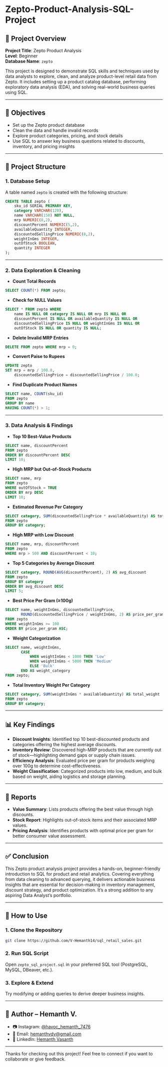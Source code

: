 # Zepto-Product-Analysis-SQL-Project


## 📌 Project Overview
**Project Title**: Zepto Product Analysis  
**Level**: Beginner  
**Database Name**: `zepto`

This project is designed to demonstrate SQL skills and techniques used by data analysts to explore, clean, and analyze product-level retail data from Zepto. It includes setting up a product catalog database, performing exploratory data analysis (EDA), and solving real-world business queries using SQL.

---

## 🎯 Objectives

- Set up the Zepto product database
- Clean the data and handle invalid records
- Explore product categories, pricing, and stock details
- Use SQL to answer key business questions related to discounts, inventory, and pricing insights

---

## 🧱 Project Structure

### 1. Database Setup
A table named `zepto` is created with the following structure:

```sql
CREATE TABLE zepto (
    sku_id SERIAL PRIMARY KEY,
    category VARCHAR(120),
    name VARCHAR(150) NOT NULL,
    mrp NUMERIC(8,2),
    discountPercent NUMERIC(5,2),
    availableQuantity INTEGER,
    discountedSellingPrice NUMERIC(8,2),
    weightInGms INTEGER,
    outOfStock BOOLEAN,    
    quantity INTEGER
);
```

---

### 2. Data Exploration & Cleaning

- **Count Total Records**
```sql
SELECT COUNT(*) FROM zepto;
```

- **Check for NULL Values**
```sql
SELECT * FROM zepto WHERE
    name IS NULL OR category IS NULL OR mrp IS NULL OR
    discountPercent IS NULL OR availableQuantity IS NULL OR
    discountedSellingPrice IS NULL OR weightInGms IS NULL OR
    outOfStock IS NULL OR quantity IS NULL;
```

- **Delete Invalid MRP Entries**
```sql
DELETE FROM zepto WHERE mrp = 0;
```

- **Convert Paise to Rupees**
```sql
UPDATE zepto
SET mrp = mrp / 100.0,
    discountedSellingPrice = discountedSellingPrice / 100.0;
```

- **Find Duplicate Product Names**
```sql
SELECT name, COUNT(sku_id)
FROM zepto
GROUP BY name
HAVING COUNT(*) > 1;
```

---

### 3. Data Analysis & Findings

- **Top 10 Best-Value Products**
```sql
SELECT name, discountPercent
FROM zepto
ORDER BY discountPercent DESC
LIMIT 10;
```

- **High MRP but Out-of-Stock Products**
```sql
SELECT name, mrp
FROM zepto
WHERE outOfStock = TRUE
ORDER BY mrp DESC
LIMIT 10;
```

- **Estimated Revenue Per Category**
```sql
SELECT category, SUM(discountedSellingPrice * availableQuantity) AS totalRevenue
FROM zepto
GROUP BY category;
```

- **High MRP with Low Discount**
```sql
SELECT name, mrp, discountPercent
FROM zepto
WHERE mrp > 500 AND discountPercent < 10;
```

- **Top 5 Categories by Average Discount**
```sql
SELECT category, ROUND(AVG(discountPercent), 2) AS avg_discount
FROM zepto
GROUP BY category
ORDER BY avg_discount DESC
LIMIT 5;
```

- **Best Price Per Gram (≥100g)**
```sql
SELECT name, weightInGms, discountedSellingPrice,
       ROUND(discountedSellingPrice / weightInGms, 2) AS price_per_gram
FROM zepto
WHERE weightInGms >= 100
ORDER BY price_per_gram ASC;
```

- **Weight Categorization**
```sql
SELECT name, weightInGms,
       CASE 
           WHEN weightInGms < 1000 THEN 'Low'
           WHEN weightInGms < 5000 THEN 'Medium'
           ELSE 'Bulk'
       END AS weight_category
FROM zepto;
```

- **Total Inventory Weight Per Category**
```sql
SELECT category, SUM(weightInGms * availableQuantity) AS total_weight
FROM zepto
GROUP BY category;
```

---
## 📊 Key Findings

- **Discount Insights**: Identified top 10 best-discounted products and categories offering the highest average discounts.
- **Inventory Review**: Discovered high-MRP products that are currently out of stock—highlighting demand gaps or supply chain issues.
- **Efficiency Analysis**: Evaluated price per gram for products weighing over 100g to determine cost-effectiveness.
- **Weight Classification**: Categorized products into low, medium, and bulk based on weight, aiding logistics and storage planning.

---

## 📝 Reports

- **Value Summary**: Lists products offering the best value through high discounts.
- **Stock Report**: Highlights out-of-stock items and their associated MRP values.
- **Pricing Analysis**: Identifies products with optimal price per gram for better consumer value assessment.

---

## ✅ Conclusion

This Zepto product analysis project provides a hands-on, beginner-friendly introduction to SQL for product and retail analytics. Covering everything from data cleaning to advanced querying, it delivers actionable business insights that are essential for decision-making in inventory management, discount strategy, and product optimization. It’s a strong addition to any aspiring Data Analyst’s portfolio.


---

## 🚀 How to Use

### 1. Clone the Repository
```bash
git clone https://github.com/V-Hemanth14/sql_retail_sales.git
```

### 2. Run SQL Script  
Open `zepto_sql_project.sql` in your preferred SQL tool (PostgreSQL, MySQL, DBeaver, etc.).

### 3. Explore & Extend  
Try modifying or adding queries to derive deeper business insights.

---

## 👤 Author – Hemanth V.

- 📷 Instagram: [@havoc_hemanth_7476](https://www.instagram.com/havoc_hemanth_7476)
- 📧 Email: hemanthvdv@gmail.com  
- 💼 LinkedIn: [Hemanth Vasanth](https://www.linkedin.com/in/hemanth-vasanth)

---

Thanks for checking out this project! Feel free to connect if you want to collaborate or give feedback.
